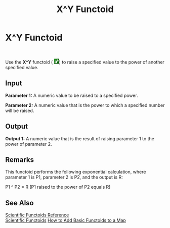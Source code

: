 ﻿---
title: X^Y Functoid
TOCTitle: X^Y Functoid
ms:assetid: 639f7d29-7610-4992-969e-25d027185f0c
ms:mtpsurl: https://msdn.microsoft.com/en-us/library/Aa560496(v=BTS.80)
ms:contentKeyID: 51528521
ms.date: 08/30/2017
mtps_version: v=BTS.80
---

# X^Y Functoid

 

Use the **X^Y** functoid ( ![](images/Aa561631.d9f9d238-b44d-498f-bf7f-cbd8b56bef77(BTS.80).jpeg)) to raise a specified value to the power of another specified value.

## Input

**Parameter 1:** A numeric value to be raised to a specified power.

**Parameter 2:** A numeric value that is the power to which a specified number will be raised.

## Output

**Output 1:** A numeric value that is the result of raising parameter 1 to the power of parameter 2.

## Remarks

This functoid performs the following exponential calculation, where parameter 1 is P1, parameter 2 is P2, and the output is R:

P1 ^ P2 = R (P1 raised to the power of P2 equals R)

## See Also

[Scientific Functoids Reference](scientific-functoids-reference.md)  
[Scientific Functoids](https://msdn.microsoft.com/en-us/library/aa546775\(v=bts.80\))  
[How to Add Basic Functoids to a Map](https://msdn.microsoft.com/en-us/library/aa560635\(v=bts.80\))

